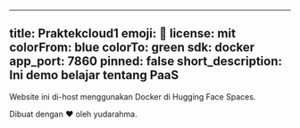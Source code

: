 
----
title: Praktekcloud1
emoji: 👀
license: mit
colorFrom: blue
colorTo: green
sdk: docker
app_port: 7860
pinned: false
short_description: Ini demo belajar tentang PaaS
----


Website ini di-host menggunakan Docker di Hugging Face Spaces.

Dibuat dengan ❤️ oleh yudarahma.
